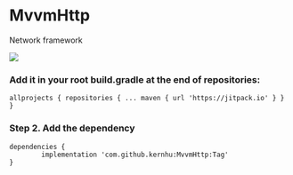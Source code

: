 # MvvmHttp

Network framework 

[![](https://jitpack.io/v/kernhu/MvvmHttp.svg)](https://jitpack.io/#kernhu/MvvmHttp)

### Add it in your root build.gradle at the end of repositories:

``
	allprojects {
		repositories {
			...
			maven { url 'https://jitpack.io' }
		}
	}
``

### Step 2. Add the dependency

	dependencies {
	        implementation 'com.github.kernhu:MvvmHttp:Tag'
	}

